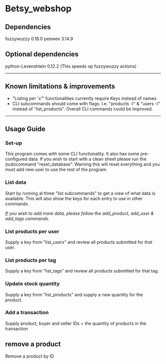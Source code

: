 # Betsy_webshop

## Dependencies
fuzzywuzzy 0.18.0
peewee 3.14.9

## Optional dependencies
python-Levenshtein 0.12.2 (This speeds op fuzzywuzzy actions)

---
## Known limitations & improvements
- "Listing per 'x'" functionalities currently require Keys instead of names
- CLI subcommands should come with flags. I.e. "products -l" & "users -l" instead of "list_products". Overall CLI commands could be improved.
 
---

## Usage Guide

### Set-up
This program comes with some CLI functionality. It also has some pre-configured data. If you wish to start with a clean sheet please run the (sub)command "reset_database". Warning this will reset everything and you must add new user to use the rest of the program.

### List data
Start by running al three "list subcommands" to get a view of what data is available. This will also show the keys for each entry to use in other commands.

*If you wish to add more data, please follow the add_product, add_user & add_tags commands.*

### List products per user
Supply a key from "list_users" and review all products submitted for that user.

### List products per tag
Supply a key from "list_tags" and review all products submitted for that tag.

### Update stock quantity
Supply a key from "list_products" and supply a new quantity for the product.

### Add a transaction
Supply product, buyer and seller IDs + the quantity of products in the transaction

## remove a product
Remove a product by ID